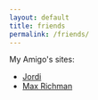 ```yaml
---
layout: default
title: friends
permalink: /friends/
---
```


My Amigo's sites:
  * [Jordi](https://jcastellssala.com/)
  * [Max Richman](http://richmanmax.com/)
